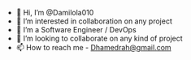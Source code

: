 - 👋 Hi, I’m @Damilola010
- 👀 I’m interested in collaboration on any project
- 🌱 I’m a Software Engineer / DevOps
- 💞️ I’m looking to collaborate on any kind of project
- 📫 How to reach me - Dhamedrah@gmail.com

<!---
Damilola010/Damilola010 is a ✨ special ✨ repository because its `README.md` (this file) appears on your GitHub profile.
You can click the Preview link to take a look at your changes.
--->

